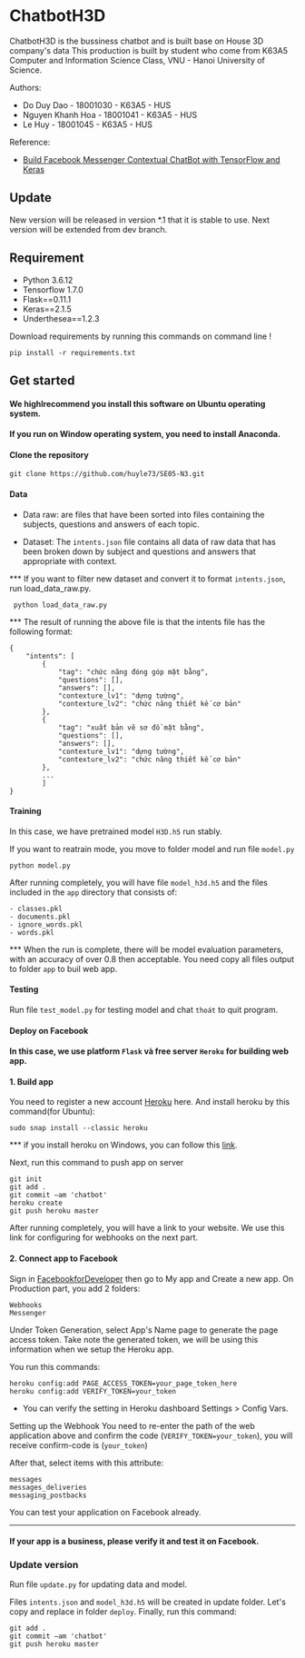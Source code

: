# ChatbotH3D
ChatbotH3D is the bussiness chatbot and is built base on House 3D company's data
This production is built by student who come from K63A5 Computer and Information Science Class, VNU - Hanoi University of Science.

Authors:

- Do Duy Dao - 18001030 - K63A5 - HUS
- Nguyen Khanh Hoa - 18001041 - K63A5 - HUS
- Le Huy - 18001045 - K63A5 - HUS

Reference:

- [Build Facebook Messenger Contextual ChatBot with TensorFlow and Keras](https://medium.com/@ferrygunawan/build-facebook-messenger-contextual-chatbot-with-tensorflow-and-keras-4f8cc79438cf)

## Update

New version will be released in version *.1 that it is stable to use.
Next version will be extended from dev branch.

## Requirement

- Python 3.6.12
- Tensorflow 1.7.0
- Flask==0.11.1
- Keras==2.1.5
- Underthesea==1.2.3

Download requirements by running this commands on command line ! 
```
pip install -r requirements.txt 
```

## Get started
#### We highlrecommend you install this software on Ubuntu operating system.
#### If you run on Window operating system, you need to install Anaconda.
#### Clone the repository
```
git clone https://github.com/huyle73/SE05-N3.git
```

#### Data
- Data raw: are files that have been sorted into files containing the subjects, questions and answers of each topic.

- Dataset: The `intents.json` file contains all data of raw data that has been broken down by subject and questions and answers that appropriate with context.

*** If you want to filter new dataset and convert it to format `intents.json`, run load_data_raw.py.
```
 python load_data_raw.py
```

*** The result of running the above file is that the intents file has the following format:
```
{
    "intents": [
        {
            "tag": "chức năng đóng góp mặt bằng",
            "questions": [],
            "answers": [],
            "contexture_lv1": "dựng tường",
            "contexture_lv2": "chức năng thiết kế cơ bản"
        },
        {
            "tag": "xuất bản vẽ sơ đồ mặt bằng",
            "questions": [],
            "answers": [],
            "contexture_lv1": "dựng tường",
            "contexture_lv2": "chức năng thiết kế cơ bản"
        },
        ...
        ]
}
```

#### Training
In this case, we have pretrained model ``H3D.h5`` run stably.

If you want to reatrain mode, you move to folder model and run file `model.py`
```
python model.py
```

After running completely, you will have file `model_h3d.h5` and the files included in the  `app` directory that consists of:
```
- classes.pkl
- documents.pkl
- ignore_words.pkl
- words.pkl
```
*** When the run is complete, there will be model evaluation parameters, with an accuracy of over 0.8 then acceptable. You need copy all files output to folder `app` to buil web app.

#### Testing

Run file ``test_model.py`` for testing model and chat `thoát` to quit program.

#### Deploy on Facebook

#### In this case, we use platform ``Flask`` và free server ``Heroku`` for building web app.

#### 1. Build app

You need to register a new account [Heroku](http://heroku.com/) here.
And install heroku by this command(for Ubuntu):
```
sudo snap install --classic heroku
```
*** ìf you install heroku on Windows, you can follow this [link](https://devcenter.heroku.com/articles/heroku-cli).

Next, run this command to push app on server
```
git init
git add .
git commit —am 'chatbot'
heroku create
git push heroku master
```
After running completely, you will have a link to your website.
We use this link for configuring for webhooks on the next part.

#### 2. Connect app to Facebook

Sign in [FacebookforDeveloper](https://developers.facebook.com/) then go to My app and Create a new app.
On Production part, you add 2 folders:
```
Webhooks
Messenger
```
Under Token Generation, select App's Name page to generate the page access token. Take note the generated token, we will be using this information when we setup the Heroku app.

You run this commands:
```
heroku config:add PAGE_ACCESS_TOKEN=your_page_token_here
heroku config:add VERIFY_TOKEN=your_token
```
* You can verify the setting in Heroku dashboard Settings > Config Vars.

Setting up the Webhook
You need to re-enter the path of the web application above and confirm the code (`VERIFY_TOKEN=your_token`), you will receive confirm-code is (`your_token`)



After that, select items with this attribute:
```
messages
messages_deliveries
messaging_postbacks
```
You can test your application on Facebook already.
***
#### If your app is a business, please verify it and test it on Facebook.


### Update version

Run file `update.py` for updating data and model.

Files ``intents.json`` and ``model_h3d.h5`` will be created in update folder. Let's copy and replace in folder `deploy`.
Finally, run this command:
```
git add .
git commit —am 'chatbot'
git push heroku master
```
